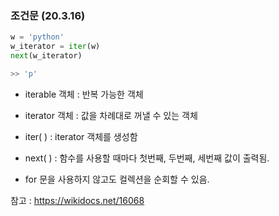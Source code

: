 
### 조건문 (20.3.16)

```python
w = 'python'
w_iterator = iter(w)
next(w_iterator)

>> 'p'
```

- iterable 객체 : 반복 가능한 객체

- iterator 객체 : 값을 차례대로 꺼낼 수 있는 객체
- iter( ) : iterator 객체를 생성함
- next( ) : 함수를 사용할 때마다 첫번째, 두번째, 세번째 값이 출력됨.
- for 문을 사용하지 않고도 컬렉션을 순회할 수 있음.

참고 : https://wikidocs.net/16068

